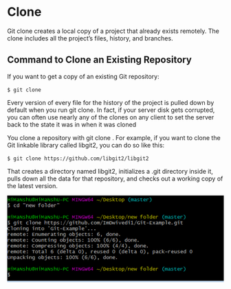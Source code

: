 # Clone 
Git clone creates a local copy of a project that already exists remotely. The clone includes all the project’s files, history, and branches.

## Command to Clone an Existing Repository

If you want to get a copy of an existing Git repository:

    $ git clone

Every version of every file for the history of the project is pulled down by default when you run git clone. In fact, if your server disk gets corrupted, you can often use nearly any of the clones on any client to set the server back to the state it was in when it was cloned

You clone a repository with git clone <url>. For example, if you want to clone the Git linkable library called libgit2, you can do so like this:

    $ git clone https://github.com/libgit2/libgit2

That creates a directory named libgit2, initializes a .git directory inside it, pulls down all the data for that repository, and checks out a working copy of the latest version.

![clone](Images/clone.png)